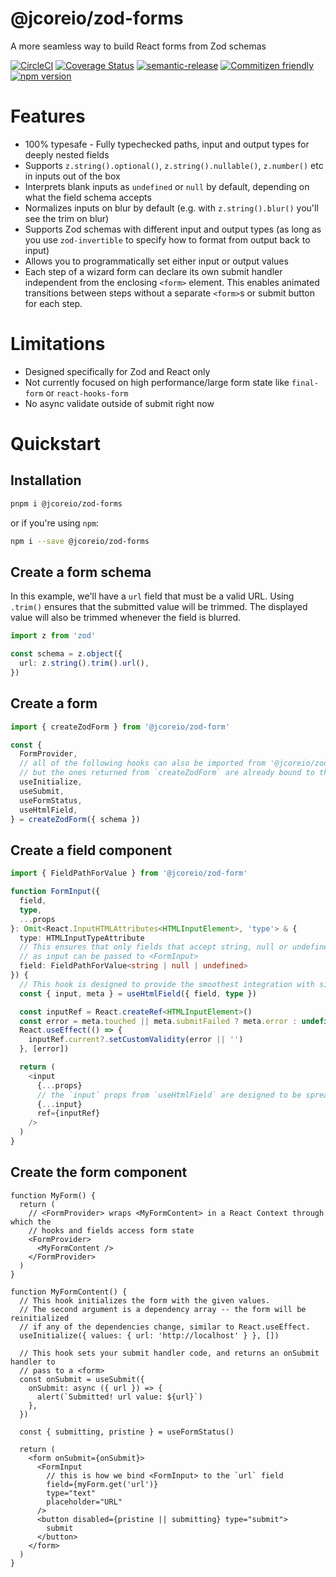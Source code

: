 # @jcoreio/zod-forms

A more seamless way to build React forms from Zod schemas

[![CircleCI](https://circleci.com/gh/jcoreio/zod-forms.svg?style=svg)](https://circleci.com/gh/jcoreio/zod-forms)
[![Coverage Status](https://codecov.io/gh/jcoreio/zod-forms/branch/master/graph/badge.svg)](https://codecov.io/gh/jcoreio/zod-forms)
[![semantic-release](https://img.shields.io/badge/%20%20%F0%9F%93%A6%F0%9F%9A%80-semantic--release-e10079.svg)](https://github.com/semantic-release/semantic-release)
[![Commitizen friendly](https://img.shields.io/badge/commitizen-friendly-brightgreen.svg)](http://commitizen.github.io/cz-cli/)
[![npm version](https://badge.fury.io/js/%40jcoreio%2Fzod-forms.svg)](https://badge.fury.io/js/%40jcoreio%2Fzod-forms)

# Features

- 100% typesafe - Fully typechecked paths, input and output types for deeply nested fields
- Supports `z.string().optional()`, `z.string().nullable()`, `z.number()` etc in inputs out of the box
- Interprets blank inputs as `undefined` or `null` by default, depending on what the field schema
  accepts
- Normalizes inputs on blur by default (e.g. with `z.string().blur()` you'll see the trim on blur)
- Supports Zod schemas with different input and output types (as long as you use
  `zod-invertible` to specify how to format from output back to input)
- Allows you to programmatically set either input or output values
- Each step of a wizard form can declare its own submit handler independent from the enclosing
  `<form>` element. This enables animated transitions between steps without a separate
  `<form>`s or submit button for each step.

# Limitations

- Designed specifically for Zod and React only
- Not currently focused on high performance/large form state like `final-form` or `react-hooks-form`
- No async validate outside of submit right now

# Quickstart

## Installation

```bash
pnpm i @jcoreio/zod-forms
```

or if you're using `npm`:

```bash
npm i --save @jcoreio/zod-forms
```

## Create a form schema

In this example, we'll have a `url` field that must be a valid URL.
Using `.trim()` ensures that the submitted value will be trimmed.
The displayed value will also be trimmed whenever the field is blurred.

```ts
import z from 'zod'

const schema = z.object({
  url: z.string().trim().url(),
})
```

## Create a form

```ts
import { createZodForm } from '@jcoreio/zod-form'

const {
  FormProvider,
  // all of the following hooks can also be imported from '@jcoreio/zod-form',
  // but the ones returned from `createZodForm` are already bound to the schema type
  useInitialize,
  useSubmit,
  useFormStatus,
  useHtmlField,
} = createZodForm({ schema })
```

## Create a field component

```ts
import { FieldPathForValue } from '@jcoreio/zod-form'

function FormInput({
  field,
  type,
  ...props
}: Omit<React.InputHTMLAttributes<HTMLInputElement>, 'type'> & {
  type: HTMLInputTypeAttribute
  // This ensures that only fields that accept string, null or undefined
  // as input can be passed to <FormInput>
  field: FieldPathForValue<string | null | undefined>
}) {
  // This hook is designed to provide the smoothest integration with simple <input>s.
  const { input, meta } = useHtmlField({ field, type })

  const inputRef = React.createRef<HTMLInputElement>()
  const error = meta.touched || meta.submitFailed ? meta.error : undefined
  React.useEffect(() => {
    inputRef.current?.setCustomValidity(error || '')
  }, [error])

  return (
    <input
      {...props}
      // the `input` props from `useHtmlField` are designed to be spread here
      {...input}
      ref={inputRef}
    />
  )
}
```

## Create the form component

```tsx
function MyForm() {
  return (
    // <FormProvider> wraps <MyFormContent> in a React Context through which the
    // hooks and fields access form state
    <FormProvider>
      <MyFormContent />
    </FormProvider>
  )
}

function MyFormContent() {
  // This hook initializes the form with the given values.
  // The second argument is a dependency array -- the form will be reinitialized
  // if any of the dependencies change, similar to React.useEffect.
  useInitialize({ values: { url: 'http://localhost' } }, [])

  // This hook sets your submit handler code, and returns an onSubmit handler to
  // pass to a <form>
  const onSubmit = useSubmit({
    onSubmit: async ({ url }) => {
      alert(`Submitted! url value: ${url}`)
    },
  })

  const { submitting, pristine } = useFormStatus()

  return (
    <form onSubmit={onSubmit}>
      <FormInput
        // this is how we bind <FormInput> to the `url` field
        field={myForm.get('url')}
        type="text"
        placeholder="URL"
      />
      <button disabled={pristine || submitting} type="submit">
        submit
      </button>
    </form>
  )
}
```
